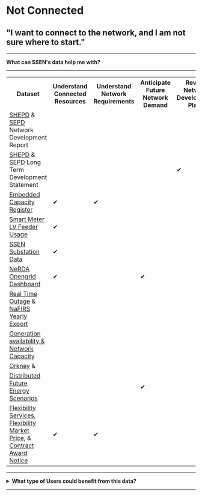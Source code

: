 # Not Connected
## "I want to connect to the network, and I am not sure where to start."

---

<b>What can SSEN's data help me with?</b>

---
  
<body>

<table style={{width: '100%'}}>
  <tr>
    <th>Dataset</th>
    <th>Understand Connected Resources</th>
    <th>Understand Network Requirements</th>
    <th>Anticipate Future Network Demand</th>
    <th>Review Network Development Plans</th>
    <th>Identify Opportunities to Engage with SSE</th>
    <th>Understand Ability to Connect</th>
  </tr>
  <tr>
    <td><a href="https://data.ssen.co.uk/@ssen-distribution/shepd_network_development_report">SHEPD</a> & <a href="https://data.ssen.co.uk/@ssen-distribution/sepd_network_development_report">SEPD</a> Network Development Report</td>
    <td> </td>
    <td> </td>
    <td> </td>
    <td> </td>
    <td>&#10004</td>
    <td> </td>
  </tr>
  <tr>
    <td><a href="https://data.ssen.co.uk/@ssen-distribution/shepd_long_term_development_statement">SHEPD</a> & <a href="https://data.ssen.co.uk/@ssen-distribution/sepd_long_term_development_statement">SEPD</a> Long Term Development Statement</td>
    <td> </td>
    <td> </td>
    <td> </td>
    <td>&#10004</td>
    <td>&#10004</td>
    <td> </td>
  </tr>
  <tr>
    <td><a href="https://data.ssen.co.uk/@ssen-distribution/embedded_capacity_register">Embedded Capacity Register</a></td>
    <td>&#10004</td>
    <td>&#10004</td>
    <td> </td>
    <td> </td>
    <td> </td>
    <td> </td>
  </tr>
  <tr>
    <td><a href="https://data.ssen.co.uk/@ssen-distribution/ssen_smart_meter_prod_lv_feeder">Smart Meter LV Feeder Usage</a></td>
    <td>&#10004</td>
    <td> </td>
    <td> </td>
    <td> </td>
    <td> </td>
    <td> </td>
  </tr>
  <tr>
    <td><a href="https://data.ssen.co.uk/@ssen-distribution/ssen-substation-data">SSEN Substation Data</a></td>
    <td>&#10004</td>
    <td> </td>
    <td> </td>
    <td> </td>
    <td> </td>
    <td> </td>
  </tr>
  <tr>
    <td><a href="https://data.ssen.co.uk/@ssen-distribution/nerda_opengrid_dashboard">NeRDA Opengrid Dashboard</a></td>
    <td>&#10004</td>
    <td> </td>
    <td>&#10004</td>
    <td> </td>
    <td> </td>
    <td> </td>
  </tr>
  <tr>
    <td><a href="https://data.ssen.co.uk/@ssen-distribution/realtime_outage_dataset">Real Time Outage</a> & <a href="https://data.ssen.co.uk/@ssen-distribution/nafirs">NaFIRS Yearly Export</a></td>
    <td> </td>
    <td> </td>
    <td> </td>
    <td> </td>
    <td> </td>
    <td>&#10004</td>
  </tr>
  <tr>
    <td><a href="https://data.ssen.co.uk/@ssen-distribution/generation-availability-and-network-capacity">Generation availability & Network Capacity</a></td>
    <td> </td>
    <td> </td>
    <td> </td>
    <td> </td>
    <td> </td>
    <td>&#10004</td>
  </tr>
  <tr>
    <td><a href="https://data.ssen.co.uk/@ssen-distribution/orkney_active_network_management">Orkney</a> & <a href="https://data.ssen.co.uk/@ssen-distribution/isle_of_wight_active_network_management"<Isle of Wight Active Network Management</a></td>
    <td> </td>
    <td> </td>
    <td> </td>
    <td> </td>
    <td>&#10004</td>
    <td>&#10004</td>
  </tr>
  <tr>
    <td><a href="https://data.ssen.co.uk/@ssen-distribution/low_carbon_technologies">Distributed Future Energy Scenarios</a></td>
    <td> </td>
    <td> </td>
    <td>&#10004</td>
    <td> </td>
    <td> </td>
    <td> </td>
  </tr>
  <tr>
    <td><a href="https://data.ssen.co.uk/@ssen-distribution/flexibility-services-contract-register">Flexibility Services</a>, <a href="https://data.ssen.co.uk/@ssen-distribution/sepd-flexibility-market-price-statement-april-2023">Flexibility Market Price</a>, & <a href="https://data.ssen.co.uk/@ssen-distribution/can-reporting-contract-award-notice">Contract Award Notice</a></td>
    <td>&#10004</td>
    <td>&#10004</td>
    <td> </td>
    <td> </td>
    <td>&#10004</td>
    <td> </td>
  </tr>
</table>

</body>
 

---

<details>
  <summary> <b>What type of Users could benefit from this data?</b></summary>
  
  | **Local Authority** | **Domestic Customer** | **Commercial Business** |
  | :-----------------: | :-------------------: | :---------------------: |
  | Cllr. Walker is the Chairman of Shellworth County Council. He wants his Council to make a positive contribution to net zero. | Kate invested in solar panels on her property when the Feed in Tariff was at its height. She has since installed a battery to store the power she generates. | Claire works for national home builder, ‘Harvey Homes’ as a Utilities Planner. She needs to understand the potential problems for connecting new homes to the grid well in advance. |

 | **Battery Storage Owner** | **Distribution Generation Customer** | **Large Energy User** |
  | :-----------------: | :-------------------: | :---------------------: |
  | John’s business is installing batteries of different sizes on both the distribution and transmission networks. | Carla is a solar farm owner and operator. She wants to expand her current solar farm and build an investment plan for new projects. | Keith operates a manufacturing plant that consumes large amounts of electricity which can vary significantly throughout the day. |
  
</details>

---





